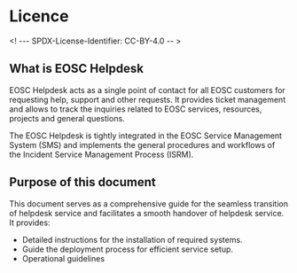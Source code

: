 # Licence

<! --- SPDX-License-Identifier: CC-BY-4.0  -- >

  

## **What is EOSC Helpdesk**

EOSC Helpdesk acts as a single point of contact for all EOSC customers for requesting help, support and other requests. It provides ticket management and allows to track the inquiries related to EOSC services, resources, projects and general questions. 

The EOSC Helpdesk is tightly integrated in the EOSC Service Management System (SMS) and implements the general procedures and workflows of the Incident Service Management Process (ISRM).


## **Purpose of this document**

This document serves as a comprehensive guide for the seamless transition of helpdesk service and facilitates a smooth handover of helpdesk service. It provides: 



* Detailed instructions for the installation of required systems.
* Guide the deployment process for efficient service setup.
* Operational guidelines 